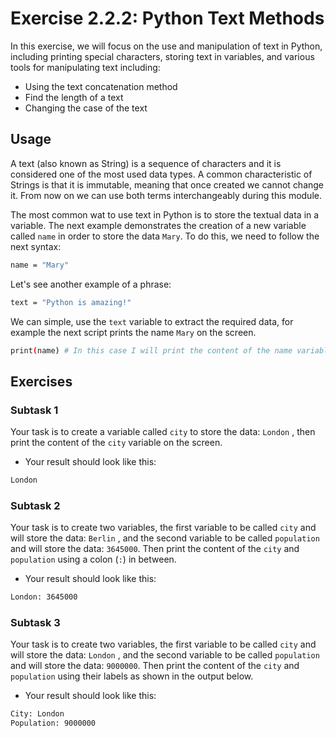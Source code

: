 # Exercise 2.2.2: Python Text Methods

In this exercise, we will focus on the use and manipulation of text in Python, including printing special characters, storing text in variables, and various tools for manipulating text including:

* Using the text concatenation method
* Find the length of a text
* Changing the case of the text

## Usage

A text (also known as String) is a sequence of characters and it is considered one of the most used data types. A common characteristic of Strings is that it is immutable, meaning that once created we cannot change it. From now on we can use both terms interchangeably during this module.

The most common wat to use text in Python is to store the textual data in a variable. The next example demonstrates the creation of a new variable called ```name``` in order to store the data ```Mary```. To do this, we need to follow the next syntax:


```bash
name = "Mary"
```

Let's see another example of a phrase:

```bash
text = "Python is amazing!"
```

We can simple, use the ```text``` variable to extract the required data, for example the next script prints the name ```Mary``` on the screen.


```bash
print(name) # In this case I will print the content of the name variable
```


## Exercises

### Subtask 1

Your task is to create a variable called ```city``` to store the data: ```London``` , then print the content of the ```city``` variable on the screen. 

* Your result should look like this:

```bash
London
```

### Subtask 2

Your task is to create two variables, the first variable to be called ```city``` and will store the data: ```Berlin``` , and the second variable to be called ```population``` and will store the data: ```3645000```. Then print the content of the ```city``` and ```population``` using a colon (```:```)  in between. 

* Your result should look like this:

```bash
London: 3645000
```

### Subtask 3

Your task is to create two variables, the first variable to be called ```city``` and will store the data: ```London``` , and the second variable to be called ```population``` and will store the data: ```9000000```. Then print the content of the ```city``` and ```population``` using their labels as shown in the output below.

* Your result should look like this:

```bash
City: London
Population: 9000000
```
